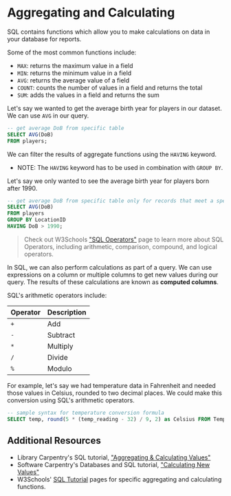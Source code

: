 # Aggregating and Calculating

SQL contains functions which allow you to make calculations on data in your database for reports. 

Some of the most common functions include:
- `MAX`: returns the maximum value in a field
- `MIN`: returns the minimum value in a field
- `AVG`: returns the average value of a field
- `COUNT`: counts the number of values in a field and returns the total
- `SUM`: adds the values in a field and returns the sum

Let's say we wanted to get the average birth year for players in our dataset. We can use `AVG` in our query.

```SQL
-- get average DoB from specific table
SELECT AVG(DoB)
FROM players;
```

We can filter the results of aggregate functions using the `HAVING` keyword.
  * NOTE: The `HAVING` keyword has to be used in combination with `GROUP BY`.

Let's say we only wanted to see the average birth year for players born after 1990.

```SQL
-- get average DoB from specific table only for records that meet a specific condition
SELECT AVG(DoB)
FROM players
GROUP BY LocationID
HAVING DoB > 1990;
```

<blockquote>Check out W3Schools <a href="https://www.w3schools.com/sql/sql_operators.asp">"SQL Operators"</a> page to learn more about SQL Operators, including arithmetic, comparison, compound, and logical operators.</blockquote>

In SQL, we can also perform calculations as part of a query. We can use expressions on a column or multiple columns to get new values during our query. The results of these calculations are known as **computed columns**.

SQL's arithmetic operators include:

Operator | Description
--- | ---
`+` | Add
`-` | Subtract
`*` | Multiply
`/` | Divide
`%` | Modulo

For example, let's say we had temperature data in Fahrenheit and needed those values in Celsius, rounded to two decimal places. We could make this conversion using SQL's arithmetic operators.

```SQL
-- sample syntax for temperature conversion formula
SELECT temp, round(5 * (temp_reading - 32) / 9, 2) as Celsius FROM Temp_Data WHERE quant = 'temp';
```

## Additional Resources

- Library Carpentry's SQL tutorial, ["Aggregating & Calculating Values"](https://librarycarpentry.org/lc-sql/04-aggregating-calculating/index.html) 
- Software Carpentry's Databases and SQL tutorial, ["Calculating New Values"](https://swcarpentry.github.io/sql-novice-survey/)
- W3Schools' [SQL Tutorial](https://www.w3schools.com/sql/default.asp) pages for specific aggregating and calculating functions.